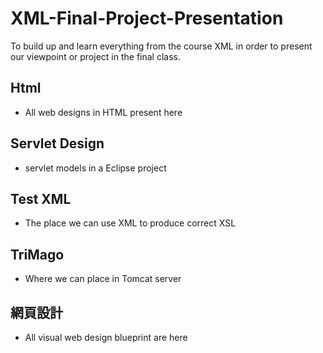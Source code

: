 # XML-Final-Project-Presentation
To build up and learn everything from the course XML in order to present our viewpoint or project in the final class.

## Html
- All web designs in HTML present here

## Servlet Design 
- servlet models in a Eclipse project

## Test XML 
- The place we can use XML to produce correct XSL

## TriMago 
- Where we can place in Tomcat server

## 網頁設計 
- All visual web design blueprint are here

